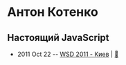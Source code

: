 # Антон Котенко

## Настоящий JavaScript
- 2011 Oct 22 -- [WSD 2011 - Киев](https://www.youtube.com/watch?v=hjUTJcCh-ug)  | [:notebook:](https://wsd.events/2011/10/22/pres/true-javascript/)  
